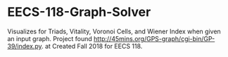 # EECS-118-Graph-Solver
Visualizes for Triads, Vitality, Voronoi Cells, and Wiener Index when given an input graph. Project found http://45mins.org/GPS-graph/cgi-bin/GP-39/index.py. at Created Fall 2018 for EECS 118.
